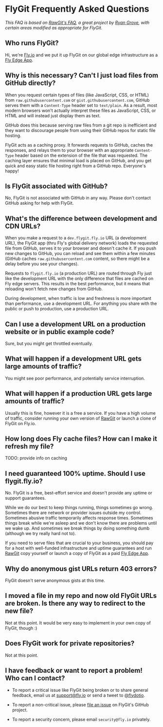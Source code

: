 # FlyGit Frequently Asked Questions

_This FAQ is based on [RawGit's FAQ](https://github.com/rgrove/rawgit/blob/master/FAQ.md), a great project by [Ryan Grove](http://wonko.com/), with certain areas modified as appropriate for FlyGit._

## Who runs FlyGit?

Hi, we're [Fly.io](http://twitter.com/flydotio) and we put it up FlyGit on our global edge infrastructure as a [Fly Edge App](fly.io/docs/apps/).

## Why is this necessary? Can't I just load files from GitHub directly?

When you request certain types of files (like JavaScript, CSS, or HTML) from `raw.githubusercontent.com` or `gist.githubusercontent.com`, GitHub serves them with a `Content-Type` header set to `text/plain`. As a result, most modern browsers won't actually interpret these files as JavaScript, CSS, or HTML and will instead just display them as text.

GitHub does this because serving raw files from a git repo is inefficient and they want to discourage people from using their GitHub repos for static file hosting.

FlyGit acts as a caching proxy. It forwards requests to GitHub, caches the responses, and relays them to your browser with an appropriate `Content-Type` header based on the extension of the file that was requested. The caching layer ensures that minimal load is placed on GitHub, and you get quick and easy static file hosting right from a GitHub repo. Everyone's happy!

## Is FlyGit associated with GitHub?

No, FlyGit is not associated with GitHub in any way. Please don't contact GitHub asking for help with FlyGit.

## What's the difference between development and CDN URLs?

When you make a request to a `dev.flygit.fly.io` URL (a development URL), the FlyGit app (thru Fly's global delivery network) loads the requested file from GitHub, serves it to your browser and doesn't cache it. If you push new changes to GitHub, you can reload and see them within a few minutes (GitHub caches `raw.githubusercontent.com` content, so there might be a delay before you see your changes).

Requests to `flygit.fly.io` (a production URL) are routed through Fly just like the development URL with the only difference that files are cached on Fly edge servers. This results in the best performance, but it means that reloading won't fetch new changes from GitHub.

During development, when traffic is low and freshness is more important than performance, use a development URL. For anything you share with the public or push to production, use a production URL.

## Can I use a development URL on a production website or in public example code?

Sure, but you might get throttled eventually.

## What will happen if a development URL gets large amounts of traffic?

You might see poor performance, and potentially service interruption.

## What will happen if a production URL gets large amounts of traffic?

Usually this is fine, however it is a free a service. If you have a high volume of traffic, consider running your own version of [RawGit](https://github.com/rgrove/rawgit/) or launch a clone of FlyGit on Fly.io.

## How long does Fly cache files? How can I make it refresh my file?

TODO: provide info on caching

## I need guaranteed 100% uptime. Should I use flygit.fly.io?

No. FlyGit is a free, best-effort service and doesn't provide any uptime or support guarantees.

While we do our best to keep things running, things sometimes go wrong. Sometimes there are network or provider issues outside my control. Sometimes abusive traffic temporarily affects response times. Sometimes things break while we're asleep and we don't know there are problems until we wake up. And sometimes we break things by doing something dumb (although we try really hard not to).

If you need to serve files that are crucial to your business, you should pay for a host with well-funded infrastructure and uptime guarantees and run [RawGit](https://github.com/rgrove/rawgit/) copy yourself or launch a copy of FlyGit as a paid [Fly Edge App](fly.io/docs/apps/).

## Why do anonymous gist URLs return 403 errors?

FlyGit doesn't serve anonymous gists at this time.

## I moved a file in my repo and now old FlyGit URLs are broken. Is there any way to redirect to the new file?

Not at this point. It would be very easy to implement in your own copy of FlyGit, though :)

## Does FlyGit work for private repositories?

Not at this point.

## I have feedback or want to report a problem! Who can I contact?

-   To report a critical issue like FlyGit being broken or to share general feedback, email us at <support@fly.io> or send a tweet to [@flydotio](https://twitter.com/flydotio).

-   To report a non-critical issue, please [file an issue](https://github.com/superfly/flygit/issues) on FlyGit's GitHub project.

-   To report a security concern, please email `security@fly.io` privately.
